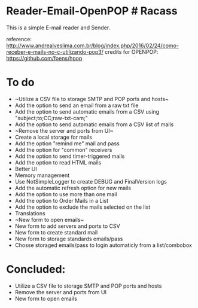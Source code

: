 # Reader-Email-OpenPOP # Racass #


This is a simple E-mail reader and Sender.

reference: http://www.andrealveslima.com.br/blog/index.php/2016/02/24/como-receber-e-mails-no-c-utilizando-pop3/
credits for OPENPOP: https://github.com/foens/hpop




# To do

* ~Utilize a CSV file to storage SMTP and POP ports and hosts~
* Add the option to send an email from a raw txt file
* Add the option to send automatic emails from a CSV using "subject;to;CC;raw-txt-cam;"
* Add the option to send automatic emails from a CSV list of mails
* ~Remove the server and ports from UI~
* Create a local storage for mails
* Add the option "remind me" mail and pass
* Add the option for "common" receivers
* Add the option to send timer-triggered mails
* Add the option to read HTML mails
* Better UI
* Memory management
* Use NotSimpleLogger to create DEBUG and FinalVersion logs
* Add the automatic refresh option for new mails
* Add the option to use more than one mail
* Add the option to Order Mails in a List 
* Add the option to exclude the mails selected on the list
* Translations
* ~New form to open emails~
* New form to add servers and ports to CSV
* New form to create standard mail 
* New form to storage standards emails/pass
* Chosse storaged emails/pass to login automaticly from a list/combobox


# Concluded:

* Utilize a CSV file to storage SMTP and POP ports and hosts
* Remove the server and ports from UI
* New form to open emails
